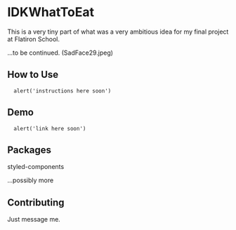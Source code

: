 # IDKWhatToEat

This is a very tiny part of what was a very ambitious idea for my final project at Flatiron School.

...to be continued. (SadFace29.jpeg)

## How to Use


```
  alert('instructions here soon')
```

## Demo

```
  alert('link here soon')
```

## Packages

styled-components 

...possibly more

## Contributing

Just message me.